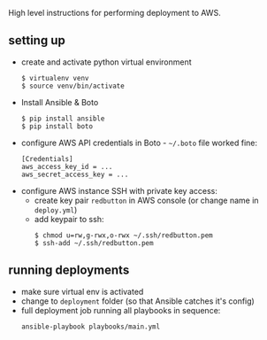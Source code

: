 High level instructions for performing deployment to AWS.

## setting up

* create and activate python virtual environment
  ```
  $ virtualenv venv
  $ source venv/bin/activate
  ```
* Install Ansible & Boto
  ```
  $ pip install ansible
  $ pip install boto
  ```
* configure AWS API credentials in Boto - `~/.boto` file worked fine:
  ```
  [Credentials]
  aws_access_key_id = ...
  aws_secret_access_key = ...
  ```
* configure AWS instance SSH with private key access:
  * create key pair `redbutton` in AWS console (or change name in `deploy.yml`)
  * add keypair to ssh:
    ```
    $ chmod u=rw,g-rwx,o-rwx ~/.ssh/redbutton.pem
    $ ssh-add ~/.ssh/redbutton.pem
    ```

## running deployments

* make sure virtual env is activated
* change to `deployment` folder (so that Ansible catches it's config)
* full deployment job running all playbooks in sequence:
  ```
  ansible-playbook playbooks/main.yml
  ```
